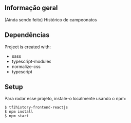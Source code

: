 
## Informação geral
 (Ainda sendo feito) Histórico de campeonatos

	
## Dependências
Project is created with:
* sass
* typescript-modules
* normalize-css
* typescript

	
## Setup
Para rodar esse projeto, instale-o localmente usando o npm:

```
$ tf2history-frontend-reactjs
$ npm install
$ npm start
```


